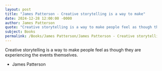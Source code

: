 ```yaml
---
layout: post
title: "James Patterson - Creative storytelling is a way to make"
date: 2024-12-28 12:00:00 -0000
author: James Patterson
quote: "Creative storytelling is a way to make people feel as though they are experiencing the events themselves."
subject: Books
permalink: /Books/James Patterson/James Patterson - Creative storytelling is a way to make
---
```


Creative storytelling is a way to make people feel as though they are experiencing the events themselves.

- James Patterson
